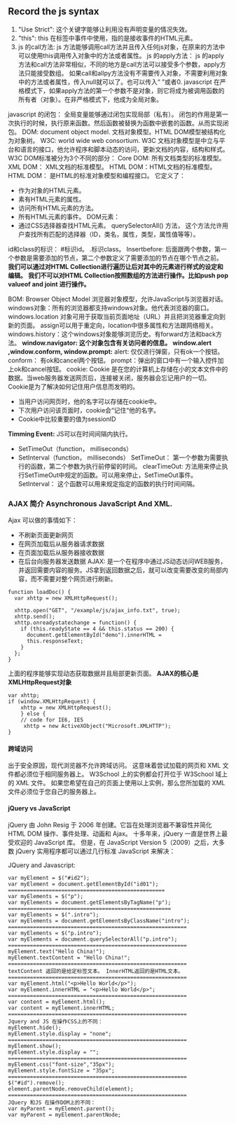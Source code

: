 ## Record the js syntax ##
1. "Use Strict": 这个关键字能够让利用没有声明变量的情况失效。
2. "this": this 在标签中事件中使用，指的是接收事件的HTML元素。
3. js 的call方法:
	js 方法能够调用call方法并且传入任何js对象，在原来的方法中可以使用this调用传入对象中的方法或者属性。
   js 的apply方法：
	js 的apply方法和call方法非常相似，不同的地方是call方法可以接受多个参数，apply方法只能接受数组。
如果call和allpy方法没有不需要传入对象，不需要利用对象中的方法或者属性，传入null就可以了。也可以传入“ ”或者0.
javascript 在严格模式下，如果apply方法的第一个参数不是对象，则它将成为被调用函数的所有者（对象）。在非严格模式下，他成为全局对象。

javascript 的闭包： 全局变量能够通过闭包实现局部（私有）。
闭包的作用是第一次执行的时候，执行原来函数。然后函数被替换为函数中嵌套的函数。从而实现闭包。
DOM: document object model. 文档对象模型。HTML DOM模型被结构化为对象树。
W3C: world wide web consortium. W3C 文档对象模型是中立与平台和语言的接口，他允许程序和脚本动态的访问，更新文档的内容，结构和样式。
W3C DOM标准被分为3个不同的部分：
	Core DOM: 所有文档类型的标准模型。
	XML DOM： XML文档的标准模型。
	HTML DOM：HTML文档的标准模型。
HTML DOM： 是HTML的标准对象模型和编程接口。 它定义了： 
* 作为对象的HTML元素。
* 素有HTML元素的属性。
* 访问所有HTML元素的方法。
* 所有HTML元素的事件。
DOM元素： 
* 通过CSS选择器查找HTML元素。 querySelectorAll() 方法， 这个方法允许用户查找所有匹配的选择器（ID，类名，属性，类型，属性值等等）。

id和class的标识： #标识id。 .标识class。
Insertbefore: 后面跟两个参数，第一个参数是需要添加的节点，第二个参数定义了需要添加的节点在哪个节点之前。
**我们可以通过对HTML Collection进行遍历让后对其中的元素进行样式的设定和编辑。**
**我们不可以对HTML Collection按照数组的方法进行操作。比如push pop valueof and joint 进行操作。**

BOM: Browser Object Model 浏览器对象模型，允许JavaScript与浏览器对话。
windows对象：所有的浏览器都支持windows对象。他代表浏览器的窗口。
windows.location 对象可用于获取当前页面地址（URL）并且把浏览器重定向到新的页面。 assign可以用于重定向，location中很多属性和方法跟网络相关。
windows.history：这个windows对象能够浏览历史。有forward方法和back方法。
**window.navigator: 这个对象包含有关访问者的信息。**
**window.alert ,window.conform, window.prompt:**
alert: 仅仅进行弹窗，只有ok一个按钮。
conform： 有ok和cancel两个按钮。
prompt：弹出的窗口中有一个输入控件加上ok和cancel按钮。
cookie: Cookie 是在您的计算机上存储在小的文本文件中的数据。当web服务器发送网页后，连接被关闭，服务器会忘记用户的一切。Cookie是为了解决如何记住用户信息而发明的。
* 当用户访问网页时，他的名字可以存储在cookie中。
* 下次用户访问该页面时，cookie会“记住“他的名字。
* Cookie中比较重要的值为sessionID

**Timming Event:** JS可以在时间间隔内执行。
* SetTimeOut（function， milliseconds）
* SetInterval（function， milliseconds）
SetTimeOut： 第一个参数为需要执行的函数，第二个参数为执行前停留的时间。
clearTimeOut: 方法用来停止执行SetTimeOut中规定的函数。可以用来停止，SetTimeOut事件。
SetInterval： 这个函数可以用来规定指定的函数的执行时间间隔。

### AJAX 简介 Asynchronous JavaScript And XML.
Ajax 可以做的事情如下：
* 不刷新页面更新网页
* 在网页加载后从服务器请求数据
* 在页面加载后从服务器接收数据
* 在后台向服务器发送数据
AJAX: 是一个在程序中通过JS动态访问WEB服务，并返回需要内容的服务。JS拿到返回数据之后，就可以改变需要改变的局部内容，而不需要对整个网页进行刷新。
```
function loadDoc() {
  var xhttp = new XMLHttpRequest();
  
  xhttp.open("GET", "/example/js/ajax_info.txt", true);
  xhttp.send();
  xhttp.onreadystatechange = function() {
    if (this.readyState == 4 && this.status == 200) {
      document.getElementById("demo").innerHTML =
      this.responseText;
    }
  };
}
```

上面的程序能够实现动态获取数据并且局部更新页面。
**AJAX的核心是XMLHttpRequest对象**
```
var xhttp;
if (window.XMLHttpRequest) {
    xhttp = new XMLHttpRequest();
    } else {
    // code for IE6, IE5
     xhttp = new ActiveXObject("Microsoft.XMLHTTP");
}
```
#### 跨域访问
出于安全原因，现代浏览器不允许跨域访问。
这意味着尝试加载的网页和 XML 文件都必须位于相同服务器上。
W3School 上的实例都会打开位于 W3School 域上的 XML 文件。
如果您希望在自己的页面上使用以上实例，那么您所加载的 XML 文件必须位于您自己的服务器上。

#### jQuery vs JavaScript
jQuery 由 John Resig 于 2006 年创建。它旨在处理浏览器不兼容性并简化 HTML DOM 操作、事件处理、动画和 Ajax。
十多年来，jQuery 一直是世界上最受欢迎的 JavaScript 库。
但是，在 JavaScript Version 5（2009）之后，大多数 jQuery 实用程序都可以通过几行标准 JavaScript 来解决：

JQuery and Javascript: 
```
var myElement = $("#id2");
var myElement = document.getElementById("id01");
==================================================
var myElements = $("p");
var myElements = document.getElementsByTagName("p");
====================================================
var myElements = $(".intro");
var myElements = document.getElementsByClassName("intro");
=========================================================
var myElements = $("p.intro");
var myElements = document.querySelectorAll("p.intro");
=========================================================
myElement.text("Hello China!");
myElement.textContent = "Hello China!";
=========================================================
textContent 返回的是给定标签文本。 InnerHTML返回的是HTML文本。
=========================================================
var myElement.html("<p>Hello World</p>");
var myElement.innerHTML = "<p>Hello World</p>";
=========================================================
var content = myElement.html();
var content = myElement.innerHTML;	
=========================================================
Jquery and JS 在操作CSS上的不同：
myElement.hide();
myElement.style.display = "none";
=========================================================
myElement.show();
myElement.style.display = "";
=========================================================
myElement.css("font-size","35px");
myElement.style.fontSize = "35px";
=========================================================
$("#id").remove();
element.parentNode.removeChild(element);
=========================================================
JQuery 和JS 在操作DOM上的不同：
var myParent = myElement.parent();
var myParent = myElement.parentNode;
```
